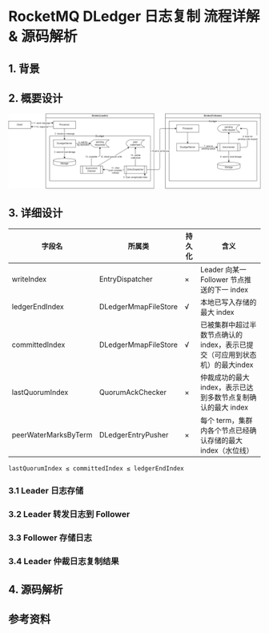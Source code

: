 # RocketMQ DLedger 日志复制 流程详解 & 源码解析

## 1. 背景

## 2. 概要设计

![](./99991231-rocketmq-dledger-log-replication.assets/dledger-entry-push-component.drawio.png)

## 3. 详细设计

| 字段名               | 所属类               | 持久化 | 含义                                                         |
| -------------------- | -------------------- | ------ | ------------------------------------------------------------ |
| writeIndex           | EntryDispatcher      | ×      | Leader 向某一 Follower 节点推送的下一 index                  |
| ledgerEndIndex       | DLedgerMmapFileStore | √      | 本地已写入存储的最大 index                                   |
| committedIndex       | DLedgerMmapFileStore | √      | 已被集群中超过半数节点确认的 index，表示已提交（可应用到状态机）的最大index |
| lastQuorumIndex      | QuorumAckChecker     | ×      | 仲裁成功的最大 index，表示已达到多数节点复制确认的最大 index |
| peerWaterMarksByTerm | DLedgerEntryPusher   | ×      | 每个 term，集群内各个节点已经确认存储的最大 index（水位线）  |

```java
lastQuorumIndex ≤ committedIndex ≤ ledgerEndIndex
```



### 3.1 Leader 日志存储

### 3.2 Leader 转发日志到 Follower

### 3.3 Follower 存储日志

### 3.4 Leader 仲裁日志复制结果

## 4. 源码解析

## 参考资料
